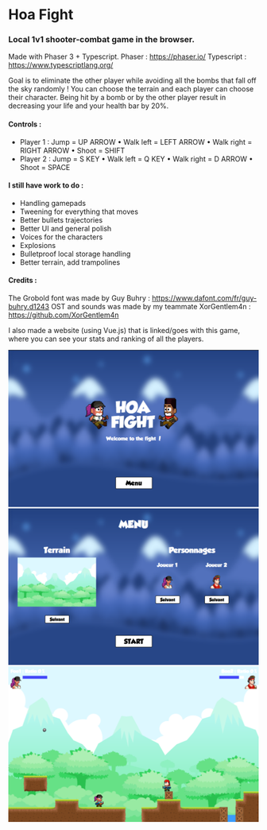 # Hoa Fight

### Local 1v1 shooter-combat game in the browser.

Made with Phaser 3 + Typescript.
Phaser : https://phaser.io/
Typescript : https://www.typescriptlang.org/

Goal is to eliminate the other player while avoiding all the bombs that fall off the sky randomly ! 
You can choose the terrain and each player can choose their character.
Being hit by a bomb or by the other player result in decreasing your life and your health bar by 20%.

#### Controls :
* Player 1 : Jump = UP ARROW • Walk left = LEFT ARROW • Walk right = RIGHT ARROW • Shoot = SHIFT
* Player 2 : Jump = S KEY • Walk left = Q KEY • Walk right = D ARROW • Shoot = SPACE

#### I still have work to do :
* Handling gamepads
* Tweening for everything that moves
* Better bullets trajectories
* Better UI and general polish
* Voices for the characters
* Explosions
* Bulletproof local storage handling
* Better terrain, add trampolines

#### Credits :
The Grobold font was made by Guy Buhry : https://www.dafont.com/fr/guy-buhry.d1243
OST and sounds was made by my teammate XorGentlem4n : https://github.com/XorGentlem4n

I also made a website (using Vue.js) that is linked/goes with this game, where you can see your stats and ranking of all the players.

![Screenshot](screenshots/hoa-1.png)
![Screenshot](screenshots/hoa-2.png)
![Screenshot](screenshots/hoa-3.png)

